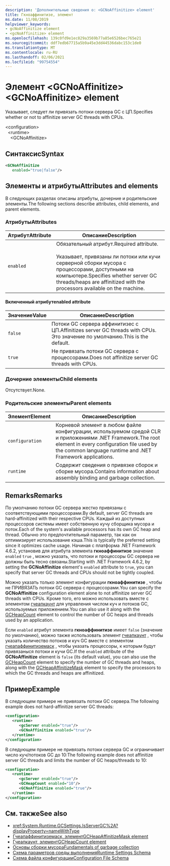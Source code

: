 ```yaml
---
description: 'Дополнительные сведения о: <GCNoAffinitize> element'
title: Гкноаффинитизе, элемент
ms.date: 11/08/2019
helpviewer_keywords:
- gcNoAffinitize element
- <gcNoAffinitize> element
ms.openlocfilehash: 139c0fd9e1ec829a3569b77a85e6526bec765e21
ms.sourcegitcommit: ddf7edb67715a5b9a45e3dd44536dabc153c1de0
ms.translationtype: MT
ms.contentlocale: ru-RU
ms.lasthandoff: 02/06/2021
ms.locfileid: "99754554"
---
```

# <a name="gcnoaffinitize-element"></a><span data-ttu-id="e7067-103">Элемент \<GCNoAffinitize></span><span class="sxs-lookup"><span data-stu-id="e7067-103">\<GCNoAffinitize> element</span></span>

<span data-ttu-id="e7067-104">Указывает, следует ли привязать потоки сервера GC с ЦП.</span><span class="sxs-lookup"><span data-stu-id="e7067-104">Specifies whether or not to affinitize server GC threads with CPUs.</span></span>

\<configuration>\
&nbsp;&nbsp;\<runtime>\
&nbsp;&nbsp;&nbsp;&nbsp;\<GCNoAffinitize>

## <a name="syntax"></a><span data-ttu-id="e7067-105">Синтаксис</span><span class="sxs-lookup"><span data-stu-id="e7067-105">Syntax</span></span>

```xml
<GCNoAffinitize
   enabled="true|false"/>
```

## <a name="attributes-and-elements"></a><span data-ttu-id="e7067-106">Элементы и атрибуты</span><span class="sxs-lookup"><span data-stu-id="e7067-106">Attributes and elements</span></span>

<span data-ttu-id="e7067-107">В следующих разделах описаны атрибуты, дочерние и родительские элементы.</span><span class="sxs-lookup"><span data-stu-id="e7067-107">The following sections describe attributes, child elements, and parent elements.</span></span>

### <a name="attributes"></a><span data-ttu-id="e7067-108">Атрибуты</span><span class="sxs-lookup"><span data-stu-id="e7067-108">Attributes</span></span>

|<span data-ttu-id="e7067-109">Атрибут</span><span class="sxs-lookup"><span data-stu-id="e7067-109">Attribute</span></span>|<span data-ttu-id="e7067-110">Описание</span><span class="sxs-lookup"><span data-stu-id="e7067-110">Description</span></span>|
|---------------|-----------------|
|`enabled`|<span data-ttu-id="e7067-111">Обязательный атрибут.</span><span class="sxs-lookup"><span data-stu-id="e7067-111">Required attribute.</span></span><br /><br /><span data-ttu-id="e7067-112">Указывает, привязаны ли потоки или кучи серверной сборки мусора с процессорами, доступными на компьютере.</span><span class="sxs-lookup"><span data-stu-id="e7067-112">Specifies whether server GC threads/heaps are affinitized with the processors available on the machine.</span></span>|

#### <a name="enabled-attribute"></a><span data-ttu-id="e7067-113">Включенный атрибут</span><span class="sxs-lookup"><span data-stu-id="e7067-113">enabled attribute</span></span>

|<span data-ttu-id="e7067-114">Значение</span><span class="sxs-lookup"><span data-stu-id="e7067-114">Value</span></span>|<span data-ttu-id="e7067-115">Описание</span><span class="sxs-lookup"><span data-stu-id="e7067-115">Description</span></span>|
|-----------|-----------------|
|`false`|<span data-ttu-id="e7067-116">Потоки GC сервера аффинитизес с ЦП.</span><span class="sxs-lookup"><span data-stu-id="e7067-116">Affinitizes server GC threads with CPUs.</span></span> <span data-ttu-id="e7067-117">Это значение по умолчанию.</span><span class="sxs-lookup"><span data-stu-id="e7067-117">This is the default.</span></span>|
|`true`|<span data-ttu-id="e7067-118">Не привязать потоки GC сервера с процессорами.</span><span class="sxs-lookup"><span data-stu-id="e7067-118">Does not affinitize server GC threads with CPUs.</span></span>|

### <a name="child-elements"></a><span data-ttu-id="e7067-119">Дочерние элементы</span><span class="sxs-lookup"><span data-stu-id="e7067-119">Child elements</span></span>

<span data-ttu-id="e7067-120">Отсутствует.</span><span class="sxs-lookup"><span data-stu-id="e7067-120">None.</span></span>

### <a name="parent-elements"></a><span data-ttu-id="e7067-121">Родительские элементы</span><span class="sxs-lookup"><span data-stu-id="e7067-121">Parent elements</span></span>

|<span data-ttu-id="e7067-122">Элемент</span><span class="sxs-lookup"><span data-stu-id="e7067-122">Element</span></span>|<span data-ttu-id="e7067-123">Описание</span><span class="sxs-lookup"><span data-stu-id="e7067-123">Description</span></span>|
|-------------|-----------------|
|`configuration`|<span data-ttu-id="e7067-124">Корневой элемент в любом файле конфигурации, используемом средой CLR и приложениями .NET Framework.</span><span class="sxs-lookup"><span data-stu-id="e7067-124">The root element in every configuration file used by the common language runtime and .NET Framework applications.</span></span>|
|`runtime`|<span data-ttu-id="e7067-125">Содержит сведения о привязке сборок и сборке мусора.</span><span class="sxs-lookup"><span data-stu-id="e7067-125">Contains information about assembly binding and garbage collection.</span></span>|

## <a name="remarks"></a><span data-ttu-id="e7067-126">Remarks</span><span class="sxs-lookup"><span data-stu-id="e7067-126">Remarks</span></span>

<span data-ttu-id="e7067-127">По умолчанию потоки GC сервера жестко привязаны с соответствующими процессорами.</span><span class="sxs-lookup"><span data-stu-id="e7067-127">By default, server GC threads are hard-affinitized with their respective CPUs.</span></span> <span data-ttu-id="e7067-128">Каждый из доступных процессоров системы имеет собственную кучу сборщика мусора и поток.</span><span class="sxs-lookup"><span data-stu-id="e7067-128">Each of the system's available processors has its own GC heap and thread.</span></span> <span data-ttu-id="e7067-129">Обычно это предпочтительный параметр, так как он оптимизирует использование кэша.</span><span class="sxs-lookup"><span data-stu-id="e7067-129">This is typically the preferred setting since it optimizes cache usage.</span></span> <span data-ttu-id="e7067-130">Начиная с платформа .NET Framework 4.6.2, установив для атрибута элемента **гкноаффинитизе** значение `enabled` `true` , можно указать, что потоки и процессоры GC сервера не должны быть тесно связаны.</span><span class="sxs-lookup"><span data-stu-id="e7067-130">Starting with .NET Framework 4.6.2, by setting the **GCNoAffinitize** element's `enabled` attribute to `true`, you can specify that server GC threads and CPUs should not be tightly coupled.</span></span>

<span data-ttu-id="e7067-131">Можно указать только элемент конфигурации **гкноаффинитизе** , чтобы не ПРИВЯЗАТЬ потоки GC сервера с процессорами.</span><span class="sxs-lookup"><span data-stu-id="e7067-131">You can specify the **GCNoAffinitize** configuration element alone to not affinitize server GC threads with CPUs.</span></span> <span data-ttu-id="e7067-132">Кроме того, его можно использовать вместе с элементом [гчеапкаунт](gcheapcount-element.md) для управления числом куч и потоков GC, используемых приложением.</span><span class="sxs-lookup"><span data-stu-id="e7067-132">You can also use it along with the [GCHeapCount](gcheapcount-element.md) element to control the number of GC heaps and threads used by an application.</span></span>

<span data-ttu-id="e7067-133">Если `enabled` атрибут элемента **гкноаффинитизе** имеет `false` (значение по умолчанию), можно также использовать элемент [гчеапкаунт](gcheapcount-element.md) , чтобы указать количество потоков и куч GC вместе с элементом [гчеапаффинитиземаск](gcheapaffinitizemask-element.md) , чтобы указать процессоры, к которым будут привязаныся потоки и кучи GC.</span><span class="sxs-lookup"><span data-stu-id="e7067-133">If the `enabled` attribute of the **GCNoAffinitize** element is `false` (its default value), you can also use the [GCHeapCount](gcheapcount-element.md) element to specify the number of GC threads and heaps, along with the [GCHeapAffinitizeMask](gcheapaffinitizemask-element.md) element to specify the processors to which the GC threads and heaps are affinitized.</span></span>

## <a name="example"></a><span data-ttu-id="e7067-134">Пример</span><span class="sxs-lookup"><span data-stu-id="e7067-134">Example</span></span>

<span data-ttu-id="e7067-135">В следующем примере не привязать потоки GC сервера.</span><span class="sxs-lookup"><span data-stu-id="e7067-135">The following example does not hard-affinitize server GC threads:</span></span>

```xml
<configuration>
   <runtime>
      <gcServer enabled="true"/>
      <GCNoAffinitize enabled="true"/>
   </runtime>
</configuration>
```

<span data-ttu-id="e7067-136">В следующем примере не привязать потоки сервера GC и ограничивает число куч/потоков GC до 10:</span><span class="sxs-lookup"><span data-stu-id="e7067-136">The following example does not affinitize server GC threads and limits the number of GC heaps/threads to 10:</span></span>

```xml
<configuration>
   <runtime>
      <gcServer enabled="true"/>
      <GCHeapCount enabled="10"/>
      <GCNoAffinitize enabled="true"/>
   </runtime>
</configuration>
```

## <a name="see-also"></a><span data-ttu-id="e7067-137">См. также</span><span class="sxs-lookup"><span data-stu-id="e7067-137">See also</span></span>

- <xref:System.Runtime.GCSettings.IsServerGC%2A?displayProperty=nameWithType>
- [<span data-ttu-id="e7067-138">Гчеапаффинитиземаск, элемент</span><span class="sxs-lookup"><span data-stu-id="e7067-138">GCHeapAffinitizeMask element</span></span>](gcheapaffinitizemask-element.md)
- [<span data-ttu-id="e7067-139">Гчеапкаунт, элемент</span><span class="sxs-lookup"><span data-stu-id="e7067-139">GCHeapCount element</span></span>](gcheapcount-element.md)
- [<span data-ttu-id="e7067-140">Основы сборки мусора</span><span class="sxs-lookup"><span data-stu-id="e7067-140">Fundamentals of garbage collection</span></span>](../../../../standard/garbage-collection/fundamentals.md)
- [<span data-ttu-id="e7067-141">Схема параметров среды выполнения</span><span class="sxs-lookup"><span data-stu-id="e7067-141">Runtime Settings Schema</span></span>](index.md)
- [<span data-ttu-id="e7067-142">Схема файла конфигурации</span><span class="sxs-lookup"><span data-stu-id="e7067-142">Configuration File Schema</span></span>](../index.md)
